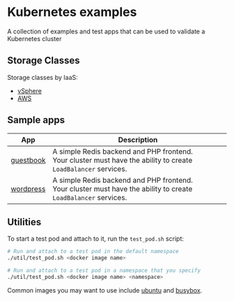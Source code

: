 # Kubernetes examples

A collection of examples and test apps that can be used to validate a Kubernetes cluster

## Storage Classes

Storage classes by IaaS:

+ [vSphere](./storageclass/vsphere.yml)
+ [AWS](./storageclass/aws.yml)

## Sample apps

| App | Description |
|---|---|
| [guestbook](./guestbook/) | A simple Redis backend and PHP frontend.<br>Your cluster must have the ability to create `LoadBalancer` services. |
| [wordpress](./wordpress/) | A simple Redis backend and PHP frontend.<br>Your cluster must have the ability to create `LoadBalancer` services. |

## Utilities

To start a test pod and attach to it, run the `test_pod.sh` script:

```bash
# Run and attach to a test pod in the default namespace
./util/test_pod.sh <docker image name>

# Run and attach to a test pod in a namespace that you specify
./util/test_pod.sh <docker image name> <namespace>
```

Common images you may want to use include [ubuntu](https://hub.docker.com/_/ubuntu) and [busybox](https://hub.docker.com/_/busybox).
